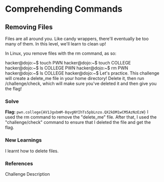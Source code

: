 # Comprehending Commands

## Removing Files

Files are all around you. Like candy wrappers, there'll eventually be too many of them. In this level, we'll learn to clean up!

In Linux, you remove files with the rm command, as so:

hacker@dojo:~$ touch PWN
hacker@dojo:~$ touch COLLEGE
hacker@dojo:~$ ls
COLLEGE     PWN
hacker@dojo:~$ rm PWN
hacker@dojo:~$ ls
COLLEGE
hacker@dojo:~$
Let's practice. This challenge will create a delete_me file in your home directory! Delete it, then run /challenge/check, which will make sure you've deleted it and then give you the flag!

### Solve
**Flag:** `pwn.college{AV1JgxbmM-8qvgNYIhTs5pbLnzo.QX2kDM1wCM5AzNzEzW}`
I used the rm command to remove the "delete_me" file. After that, I used the "challenge/check" command to ensure that I deleted the file and get the flag.

### New Learnings
I learnt how to delete files.

### References 
Challenge Description
